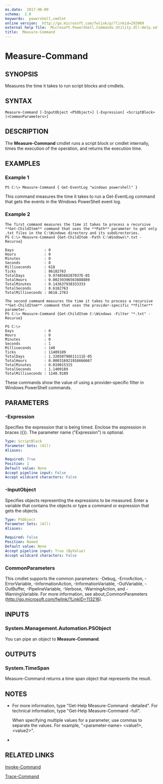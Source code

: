 ```yaml
---
ms.date:  2017-06-09
schema:  2.0
keywords:  powershell,cmdlet
online version:  http://go.microsoft.com/fwlink/p/?linkid=293989
external help file:  Microsoft.PowerShell.Commands.Utility.dll-Help.xml
title:  Measure-Command
---
```


# Measure-Command

## SYNOPSIS
Measures the time it takes to run script blocks and cmdlets.

## SYNTAX

```
Measure-Command [-InputObject <PSObject>] [-Expression] <ScriptBlock> [<CommonParameters>]
```

## DESCRIPTION
The **Measure-Command** cmdlet runs a script block or cmdlet internally, times the execution of the operation, and returns the execution time.

## EXAMPLES

### Example 1
```
PS C:\> Measure-Command { Get-EventLog "windows powershell" }
```

This command measures the time it takes to run a Get-EventLog command that gets the events in the Windows PowerShell event log.

### Example 2
```
The first command measures the time it takes to process a recursive **Get-ChildItem** command that uses the **Path** parameter to get only .txt files in the C:\Windows directory and its subdirectories.
PS C:\> Measure-Command {Get-ChildItem -Path C:\Windows\*.txt -Recurse}

Days              : 0
Hours             : 0
Minutes           : 0
Seconds           : 8
Milliseconds      : 618
Ticks             : 86182763
TotalDays         : 9.9748568287037E-05
TotalHours        : 0.00239396563888889
TotalMinutes      : 0.143637938333333
TotalSeconds      : 8.6182763
TotalMilliseconds : 8618.2763

The second command measures the time it takes to process a recursive **Get-ChildItem** command that uses the provider-specific **Filter** parameter.
PS C:\> Measure-Command {Get-ChildItem C:\Windows -Filter "*.txt" -Recurse}

PS C:\>
Days              : 0
Hours             : 0
Minutes           : 0
Seconds           : 1
Milliseconds      : 140
Ticks             : 11409189
TotalDays         : 1.32050798611111E-05
TotalHours        : 0.000316921916666667
TotalMinutes      : 0.019015315
TotalSeconds      : 1.1409189
TotalMilliseconds : 1140.9189
```

These commands show the value of using a provider-specific filter in Windows PowerShell commands.

## PARAMETERS

### -Expression
Specifies the expression that is being timed.
Enclose the expression in braces ({}).
The parameter name ("Expression") is optional.

```yaml
Type: ScriptBlock
Parameter Sets: (All)
Aliases: 

Required: True
Position: 1
Default value: None
Accept pipeline input: False
Accept wildcard characters: False
```

### -InputObject
Specifies objects representing the expressions to be measured.
Enter a variable that contains the objects or type a command or expression that gets the objects.

```yaml
Type: PSObject
Parameter Sets: (All)
Aliases: 

Required: False
Position: Named
Default value: None
Accept pipeline input: True (ByValue)
Accept wildcard characters: False
```

### CommonParameters
This cmdlet supports the common parameters: -Debug, -ErrorAction, -ErrorVariable, -InformationAction, -InformationVariable, -OutVariable, -OutBuffer, -PipelineVariable, -Verbose, -WarningAction, and -WarningVariable. For more information, see about_CommonParameters (http://go.microsoft.com/fwlink/?LinkID=113216).

## INPUTS

### System.Management.Automation.PSObject
You can pipe an object to **Measure-Command**.

## OUTPUTS

### System.TimeSpan
Measure-Command returns a time span object that represents the result.

## NOTES
* For more information, type "Get-Help Measure-Command -detailed". For technical information, type "Get-Help Measure-Command -full".

  When specifying multiple values for a parameter, use commas to separate the values.
For example, "\<parameter-name\> \<value1\>, \<value2\>".

*

## RELATED LINKS

[Invoke-Command](../Microsoft.PowerShell.Core/Invoke-Command.md)

[Trace-Command](Trace-Command.md)

